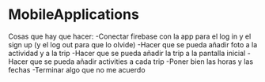 # MobileApplications

Cosas que hay que hacer:
  -Conectar firebase con la app para el log in y el sign up  (y el log out para que lo olvide)
  -Hacer que se pueda añadir foto a la actividad y a la trip
  -Hacer que se pueda añadir la trip a la pantalla inicial
  -Hacer que se pueda añadir activities a cada trip 
  -Poner bien las horas y las fechas
  -Terminar algo que no me acuerdo
